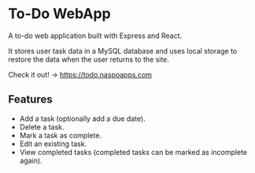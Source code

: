 # To-Do WebApp

A to-do web application built with Express and React.

It stores user task data in a MySQL database and uses local storage to restore the data when the user returns to the site.

Check it out! -> https://todo.naspoapps.com

## Features

- Add a task (optionally add a due date).
- Delete a task.
- Mark a task as complete.
- Edit an existing task.
- View completed tasks (completed tasks can be marked as incomplete again).

